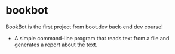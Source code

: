 # bookbot
BookBot is the first project from boot.dev back-end dev course!

- A simple command-line program that reads text from a file and generates a report about the text.
